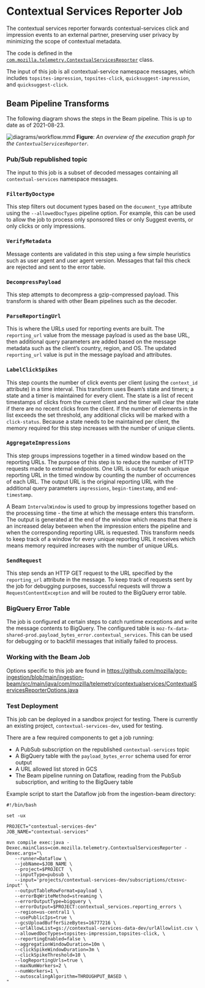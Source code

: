 # Contextual Services Reporter Job

The contextual services reporter forwards contextual-services click and impression events
to an external partner, preserving user privacy by minimizing the scope of contextual metadata.

The code is defined in the [`com.mozilla.telemetry.ContextualServicesReporter`](https://github.com/mozilla/gcp-ingestion/blob/main/ingestion-beam/src/main/java/com/mozilla/telemetry/ContextualServicesReporter.java) class.

The input of this job is all contextual-service namespace messages, which includes `topsites-impression`, `topsites-click`, `quicksuggest-impression`, and `quicksuggest-click`.

## Beam Pipeline Transforms

The following diagram shows the steps in the Beam pipeline. This is up to date as of 2021-08-23.

![diagrams/workflow.mmd](../../diagrams/ctxtsvc-sender.svg)
**Figure**: _An overview of the execution graph for the `ContextualServicesReporter`._

### Pub/Sub republished topic

The input to this job is a subset of decoded messages containing all `contextual-services` namespace messages.

### `FilterByDoctype`

This step filters out document types based on the `document_type` attribute using the `--allowedDocTypes` pipeline option. For example, this can be used to allow the job to process only sponsored tiles or only Suggest events, or only clicks or only impressions.

### `VerifyMetadata`

Message contents are validated in this step using a few simple heuristics such as user agent and user agent version. Messages that fail this check are rejected and sent to the error table.

### `DecompressPayload`

This step attempts to decompress a gzip-compressed payload. This transform is shared with other Beam pipelines such as the decoder.

### `ParseReportingUrl`

This is where the URLs used for reporting events are built. The `reporting_url` value from the message payload is used as the base URL, then additional query parameters are added based on the message metadata such as the client’s country, region, and OS. The updated `reporting_url` value is put in the message payload and attributes.

### `LabelClickSpikes`

This step counts the number of click events per client (using the `context_id` attribute) in a time interval. This transform uses Beam’s state and timers; a state and a timer is maintained for every client. The state is a list of recent timestamps of clicks from the current client and the timer will clear the state if there are no recent clicks from the client. If the number of elements in the list exceeds the set threshold, any additional clicks will be marked with a `click-status`. Because a state needs to be maintained per client, the memory required for this step increases with the number of unique clients.

### `AggregateImpressions`

This step groups impressions together in a timed window based on the reporting URLs. The purpose of this step is to reduce the number of HTTP requests made to external endpoints. One URL is output for each unique reporting URL in the timed window by counting the number of occurrences of each URL. The output URL is the original reporting URL with the additional query parameters `impressions`, `begin-timestamp`, and `end-timestamp`.

A Beam `IntervalWindow` is used to group by impressions together based on the processing time - the time at which the message enters this transform. The output is generated at the end of the window which means that there is an increased delay between when the impression enters the pipeline and when the corresponding reporting URL is requested. This transform needs to keep track of a window for every unique reporting URL it receives which means memory required increases with the number of unique URLs.

### `SendRequest`

This step sends an HTTP GET request to the URL specified by the `reporting_url` attribute in the message. To keep track of requests sent by the job for debugging purposes, successful requests will throw a `RequestContentException` and will be routed to the BigQuery error table.

### BigQuery Error Table

The job is configured at certain steps to catch runtime exceptions and write the message contents to BigQuery. The configured table is `moz-fx-data-shared-prod.payload_bytes_error.contextual_services`. This can be used for debugging or to backfill messages that initially failed to process.

### Working with the Beam Job

Options specific to this job are found in https://github.com/mozilla/gcp-ingestion/blob/main/ingestion-beam/src/main/java/com/mozilla/telemetry/contextualservices/ContextualServicesReporterOptions.java

### Test Deployment

This job can be deployed in a sandbox project for testing. There is currently an existing project, `contextual-services-dev`, used for testing.

There are a few required components to get a job running:

- A PubSub subscription on the republished `contextual-services` topic
- A BigQuery table with the `payload_bytes_error` schema used for error output
- A URL allowed list stored in GCS
- The Beam pipeline running on Dataflow, reading from the PubSub subscription, and writing to the BigQuery table

Example script to start the Dataflow job from the ingestion-beam directory:

```
#!/bin/bash

set -ux

PROJECT="contextual-services-dev"
JOB_NAME="contextual-services"

mvn compile exec:java -Dexec.mainClass=com.mozilla.telemetry.ContextualServicesReporter -Dexec.args="\
   --runner=Dataflow \
   --jobName=$JOB_NAME \
   --project=$PROJECT  \
   --inputType=pubsub \
   --input='projects/contextual-services-dev/subscriptions/ctxsvc-input' \
   --outputTableRowFormat=payload \
   --errorBqWriteMethod=streaming \
   --errorOutputType=bigquery \
   --errorOutput=$PROJECT:contextual_services.reporting_errors \
   --region=us-central1 \
   --usePublicIps=true \
   --gcsUploadBufferSizeBytes=16777216 \
   --urlAllowList=gs://contextual-services-data-dev/urlAllowlist.csv \
   --allowedDocTypes=topsites-impression,topsites-click, \
   --reportingEnabled=false \
   --aggregationWindowDuration=10m \
   --clickSpikeWindowDuration=3m \
   --clickSpikeThreshold=10 \
   --logReportingUrls=true \
   --maxNumWorkers=2 \
   --numWorkers=1 \
   --autoscalingAlgorithm=THROUGHPUT_BASED \
"
```

